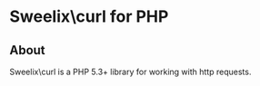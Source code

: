 # Sweelix\curl for PHP

## About

Sweelix\curl is a PHP 5.3+ library for working with http requests.
